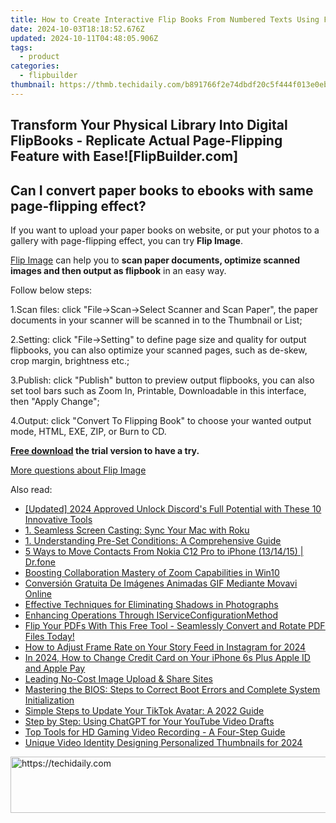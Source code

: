 ```yaml
---
title: How to Create Interactive Flip Books From Numbered Texts Using FlipBuilder
date: 2024-10-03T18:18:52.676Z
updated: 2024-10-11T04:48:05.906Z
tags:
  - product
categories:
  - flipbuilder
thumbnail: https://thmb.techidaily.com/b891766f2e74dbdf20c5f444f013e0eb25d6a2a5da6255104df4cb09d08d4f81.jpg
---
```


## Transform Your Physical Library Into Digital FlipBooks - Replicate Actual Page-Flipping Feature with Ease![FlipBuilder.com]

## Can I convert paper books to ebooks with same page-flipping effect?

If you want to upload your paper books on website, or put your photos to a gallery with page-flipping effect, you can try **Flip Image**. 

[Flip Image](https://tools.techidaily.com/flipbuilder/products/) can help you to **scan paper documents, optimize scanned images and then output as flipbook** in an easy way.

Follow below steps:

1.Scan files: click "File->Scan->Select Scanner and Scan Paper", the paper documents in your scanner will be scanned in to the Thumbnail or List;

2.Setting: click "File->Setting" to define page size and quality for output flipbooks, you can also optimize your scanned pages, such as de-skew, crop margin, brightness etc.;

3.Publish: click "Publish" button to preview output flipbooks, you can also set tool bars such as Zoom In, Printable, Downloadable in this interface, then "Apply Change";

4.Output: click "Convert To Flipping Book" to choose your wanted output mode, HTML, EXE, ZIP, or Burn to CD.

**[Free download](https://tools.techidaily.com/flipbuilder/products/) the trial version to have a try.** 

[More questions about Flip Image](https://tools.techidaily.com/flipbuilder/products/)

<ins class="adsbygoogle"
     style="display:block"
     data-ad-format="autorelaxed"
     data-ad-client="ca-pub-7571918770474297"
     data-ad-slot="1223367746"></ins>

<ins class="adsbygoogle"
     style="display:block"
     data-ad-client="ca-pub-7571918770474297"
     data-ad-slot="8358498916"
     data-ad-format="auto"
     data-full-width-responsive="true"></ins>

<span class="atpl-alsoreadstyle">Also read:</span>
<div><ul>
<li><a href="https://discord-videos.techidaily.com/updated-2024-approved-unlock-discords-full-potential-with-these-10-innovative-tools/"><u>[Updated] 2024 Approved Unlock Discord's Full Potential with These 10 Innovative Tools</u></a></li>
<li><a href="https://fox-sys.techidaily.com/1-seamless-screen-casting-sync-your-mac-with-roku/"><u>1. Seamless Screen Casting: Sync Your Mac with Roku</u></a></li>
<li><a href="https://fox-sys.techidaily.com/1-understanding-pre-set-conditions-a-comprehensive-guide/"><u>1. Understanding Pre-Set Conditions: A Comprehensive Guide</u></a></li>
<li><a href="https://blog-min.techidaily.com/5-ways-to-move-contacts-from-nokia-c12-pro-to-iphone-131415-drfone-by-drfone-transfer-from-android-transfer-from-android/"><u>5 Ways to Move Contacts From Nokia C12 Pro to iPhone (13/14/15) | Dr.fone</u></a></li>
<li><a href="https://extra-resources.techidaily.com/boosting-collaboration-mastery-of-zoom-capabilities-in-win10/"><u>Boosting Collaboration Mastery of Zoom Capabilities in Win10</u></a></li>
<li><a href="https://some-knowledge.techidaily.com/conversion-gratuita-de-imagenes-animadas-gif-mediante-movavi-online/"><u>Conversión Gratuita De Imágenes Animadas GIF Mediante Movavi Online</u></a></li>
<li><a href="https://fox-sys.techidaily.com/effective-techniques-for-eliminating-shadows-in-photographs/"><u>Effective Techniques for Eliminating Shadows in Photographs</u></a></li>
<li><a href="https://fox-sys.techidaily.com/enhancing-operations-through-iserviceconfigurationmethod/"><u>Enhancing Operations Through IServiceConfigurationMethod</u></a></li>
<li><a href="https://fox-sys.techidaily.com/flip-your-pdfs-with-this-free-tool-seamlessly-convert-and-rotate-pdf-files-today/"><u>Flip Your PDFs With This Free Tool - Seamlessly Convert and Rotate PDF Files Today!</u></a></li>
<li><a href="https://some-knowledge.techidaily.com/how-to-adjust-frame-rate-on-your-story-feed-in-instagram-for-2024/"><u>How to Adjust Frame Rate on Your Story Feed in Instagram for 2024</u></a></li>
<li><a href="https://apple-account.techidaily.com/in-2024-how-to-change-credit-card-on-your-iphone-6s-plus-apple-id-and-apple-pay-by-drfone-ios/"><u>In 2024, How to Change Credit Card on Your iPhone 6s Plus Apple ID and Apple Pay</u></a></li>
<li><a href="https://fox-sys.techidaily.com/leading-no-cost-image-upload-and-share-sites/"><u>Leading No-Cost Image Upload & Share Sites</u></a></li>
<li><a href="https://techno-recovery.techidaily.com/mastering-the-bios-steps-to-correct-boot-errors-and-complete-system-initialization/"><u>Mastering the BIOS: Steps to Correct Boot Errors and Complete System Initialization</u></a></li>
<li><a href="https://fox-sys.techidaily.com/simple-steps-to-update-your-tiktok-avatar-a-2022-guide/"><u>Simple Steps to Update Your TikTok Avatar: A 2022 Guide</u></a></li>
<li><a href="https://tech-hub.techidaily.com/step-by-step-using-chatgpt-for-your-youtube-video-drafts/"><u>Step by Step: Using ChatGPT for Your YouTube Video Drafts</u></a></li>
<li><a href="https://fox-sys.techidaily.com/top-tools-for-hd-gaming-video-recording-a-four-step-guide/"><u>Top Tools for HD Gaming Video Recording - A Four-Step Guide</u></a></li>
<li><a href="https://facebook-video-footage.techidaily.com/unique-video-identity-designing-personalized-thumbnails-for-2024/"><u>Unique Video Identity Designing Personalized Thumbnails for 2024</u></a></li>
</ul></div>

<!-- affiliate ads begin -->
<a href="https://appsumo.8odi.net/c/5597632/2049363/7443" target="_top" id="2049363">
  <img src="//a.impactradius-go.com/display-ad/7443-2049363" border="0" alt="https://techidaily.com" width="728" height="90"/>
</a>
<img height="0" width="0" src="https://appsumo.8odi.net/i/5597632/2049363/7443" style="position:absolute;visibility:hidden;" border="0" />
<!-- affiliate ads end -->


